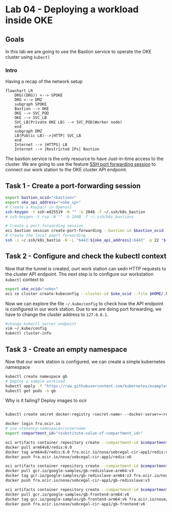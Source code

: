 # Lab 04 - Deploying a workload inside OKE

## Goals
In this lab we are going to use the Bastion service to operate the OKE cluster using `kubectl`

### Intro
Having a recap of the network setup
```mermaid
flowchart LR
    DRG((DRG)) <--> SPOKE
    DRG <--> DMZ
    subgraph SPOKE
    Bastion --> OKE
    OKE --> SVC_POD
    OKE --> SVC_LB
    SVC_LB(Private OKE LB) --> SVC_POD(Worker node)
    end
    subgraph DMZ
    LB(Public LB)-->|HTTP| SVC_LB
    end
    Internet --> |HTTPS| LB
    Internet --> |Restricted IPs| Bastion
```
The bastion service is the only resource to have Just-in-time access to the cluster. We are going to use the feature [SSH port forwarding session](https://docs.public.oneportal.content.oci.oraclecloud.com/en-us/iaas/Content/Bastion/Concepts/bastionoverview.htm#ariaid-title3) to connect our work station to the OKE cluster API endpoint.

## Task 1 - Create a port-forwarding session
```sh
export bastion_ocid="<bastion>"
export oke_api_address="<oke_ip>"
# Create a keypair in Openssl
ssh-keygen -t ssh-ed25519 -N "" -b 2048 -f ~/.ssh/k8s_bastion
# ssh-keygen -t rsa -N "" -b 2048 -f ~/.ssh/k8s_bastions

# Create a port-forwarding session
oci bastion session create-port-forwarding --bastion-id $bastion_ocid --ssh-public-key-file ~/.ssh/k8s_bastion.pub --key-type PUB --target-private-ip $oke_api_address --target-port 6443
# Create the local poprt forwarding
ssh -i ~/.ssh/k8s_bastio -N -L "6443:${oke_api_address}:6443" -p 22 "${bastion_session_ocid}@host.bastion.eu-frankfurt-1.oci.oraclecloud.com" #-o "ProxyCommand=nc -X connect -x www.proxy.com:80 %h %p"
```
## Task 2 - Configure and check the kubectl context
Now that the tunnel is created, ourt work station can sedn HTTP requests to the cluster API endpoint. The next step is to configure our workstation `kubectl` context to 
``` sh
export oke_ocid="<oke>"
oci ce cluster create-kubeconfig --cluster-id $oke_ocid --file $HOME/.kube/config --token-version "2.0.0" --kube-endpoint PRIVATE_ENDPOINT
```
Now we can explore the file `~/.kube/config` to check how the API endpoint is configured in our work station. Due to we are doing port forwarding, we have to change the cluster address to `127.0.0.1`.
```sh
#change kubectl server endpoint
vim ~/.kube/config
kubectl cluster-info
```
## Task 3 - Create an empty namespace
Now that our work station is configured, we can create a simple kubernetes namespace
```sh
kubectl create namespace gb
# Deploy a sample workload
kubectl apply -f "https://raw.githubusercontent.com/kubernetes/examples/master/guestbook/all-in-one/guestbook-all-in-one.yaml" -n gb
kubectl get pods -n gb
```
Why is it failing?
Deploy images to ocir
``` sh

kubectl create secret docker-registry <secret-name> --docker-server=<region-key>.ocir.io --docker-username=<tenancy-namespace>/<oci-username> --docker-password='<oci-auth-token>' --docker-email=<email-address>

docker login fra.ocir.io
# use <tenancy-namespace>/<username
export compartment_id="<substitute-value-of-compartment_id>"

oci artifacts container repository create --compartment-id $compartment_id --display-name sebcegal-cir-app1/redis
docker pull arm64v8/redis:6.0
docker tag arm64v8/redis:6.0 fra.ocir.io/nose/sebcegal-cir-app1/redis:v6 
docker push fra.ocir.io/nose/sebcegal-cir-app1/redis:v6

oci artifacts container repository create --compartment-id $compartment_id --display-name sebcegal-cir-app1/gb-redisslave
docker pull gcr.io/google-samples/gb-redisslave-arm64:v3
docker tag gcr.io/google-samples/gb-redisslave-arm64:v3 fra.ocir.io/nose/sebcegal-cir-app1/gb-redisslave:v3 
docker push fra.ocir.io/nose/sebcegal-cir-app1/gb-redisslave:v3

oci artifacts container repository create --compartment-id $compartment_id --display-name sebcegal-cir-app1/gb-frontend
docker pull gcr.io/google-samples/gb-frontend-arm64:v6
docker tag gcr.io/google-samples/gb-frontend-arm64:v6 fra.ocir.io/nose/sebcegal-cir-app1/gb-frontend:v6
docker push fra.ocir.io/nose/sebcegal-cir-app1/gb-frontend:v6
```


